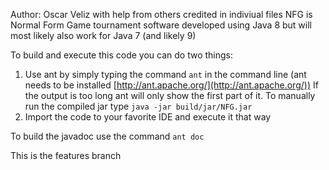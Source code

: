 Author: Oscar Veliz with help from others credited in indiviual files
NFG is Normal Form Game tournament software developed using Java 8 but will most likely also work for Java 7 (and likely 9)

To build and execute this code you can do two things:
1. Use ant by simply typing the command `ant` in the command line (ant needs to be installed [http://ant.apache.org/](http://ant.apache.org/))
	If the output is too long ant will only show the first part of it.
	To manually run the compiled jar type `java -jar build/jar/NFG.jar`
2. Import the code to your favorite IDE and execute it that way

To build the javadoc use the command `ant doc`

This is the features branch
